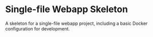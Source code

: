 # Single-file Webapp Skeleton

A skeleton for a single-file webapp project, including a basic Docker
configuration for development.
